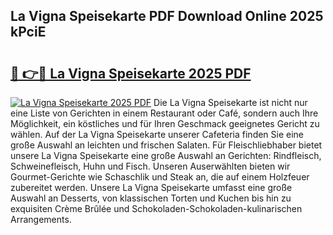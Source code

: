 ## La Vigna Speisekarte PDF Download Online 2025 kPciE

# <h2><a href="http://gc8806.nevu.top/?p=La+Vigna+Speisekarte">🔗 👉🔴 La Vigna Speisekarte 2025 PDF</a></h2>

[![La Vigna Speisekarte 2025 PDF](https://i.imgur.com/dBaPXMq.png)](http://gc8806.nevu.top/?p=La+Vigna+Speisekarte)
Die La Vigna Speisekarte ist nicht nur eine Liste von Gerichten in einem Restaurant oder Café, sondern auch Ihre Möglichkeit, ein köstliches und für Ihren Geschmack geeignetes Gericht zu wählen. Auf der La Vigna Speisekarte unserer Cafeteria finden Sie eine große Auswahl an leichten und frischen Salaten. Für Fleischliebhaber bietet unsere La Vigna Speisekarte eine große Auswahl an Gerichten: Rindfleisch, Schweinefleisch, Huhn und Fisch. Unseren Auserwählten bieten wir Gourmet-Gerichte wie Schaschlik und Steak an, die auf einem Holzfeuer zubereitet werden. Unsere La Vigna Speisekarte umfasst eine große Auswahl an Desserts, von klassischen Torten und Kuchen bis hin zu exquisiten Crème Brûlée und Schokoladen-Schokoladen-kulinarischen Arrangements.
